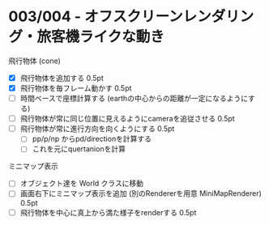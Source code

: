 # 003/004 - オフスクリーンレンダリング・旅客機ライクな動き

飛行物体 (cone)
- [x] 飛行物体を追加する 0.5pt
- [x] 飛行物体を毎フレーム動かす 0.5pt
- [ ] 時間ベースで座標計算する (earthの中心からの距離が一定になるようにする)
- [ ] 飛行物体が常に同じ位置に見えるようにcameraを追従させる 0.5pt
- [ ] 飛行物体が常に進行方向を向くようにする 0.5pt
  - [ ] pp/p/np からpd/directionを計算する
  - [ ] これを元にquertanionを計算

ミニマップ表示
- [ ] オブジェクト達を World クラスに移動
- [ ] 画面右下にミニマップ表示を追加 (別のRendererを用意 MiniMapRenderer) 0.5pt
- [ ] 飛行物体を中心に真上から満た様子をrenderする 0.5pt
